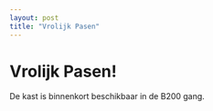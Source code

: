 ```yaml
---
layout: post
title: "Vrolijk Pasen"
---
```


# Vrolijk Pasen! 

De kast is binnenkort beschikbaar in de B200 gang.